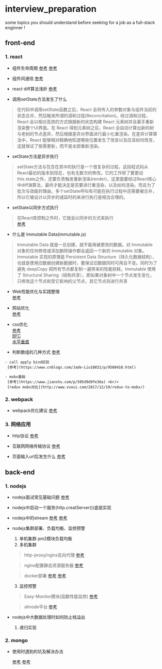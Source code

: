 # interview_preparation
some topics you should understand before seeking for a job as a full-stack enginner !

## front-end

### 1. **react**
  
   - 组件生命周期
    [参考](https://www.jianshu.com/p/4784216b8194)
    [参考](https://segmentfault.com/q/1010000006019858/a-1020000006020641)
     
   - 组件间通信
     [参考](https://www.jianshu.com/p/fb915d9c99c4)
   - react diff算法浅析
     [参考](https://blog.csdn.net/qq_26708777/article/details/78107577)
   - 调用setState方法发生了什么
   > 在代码中调用setState函数之后，React 会将传入的参数对象与组件当前的状态合并，然后触发所谓的调和过程(Reconciliation)。经过调和过程，React 会以相对高效的方式根据新的状态构建 React 元素树并且着手重新渲染整个UI界面。在 React 得到元素树之后，React 会自动计算出新的树与老树的节点差异，然后根据差异对界面进行最小化重渲染。在差异计算算法中，React 能够相对精确地知道哪些位置发生了改变以及应该如何改变，这就保证了按需更新，而不是全部重新渲染。
   
   - setState方法是异步执行
   > setState方法与包含在其中的执行是一个很复杂的过程，这段程式码从React最初的版本到现在，也有无数次的修改。它的工作除了要更动this.state之外，还要负责触发重新渲染(render)，这里面要经过React核心中diff演算法，最终才能决定是否要进行重渲染，以及如何渲染。而且为了批次与效能的理由，多个setState呼叫有可能在执行过程中还需要被合并，所以它被设计以异步的或延时的来进行执行是相当合理的。
   
   - setState以同步方式执行
   > 在React库控制之外时，它就会以同步的方式来执行  
     [参考](https://www.bennadel.com/blog/2893-setstate-state-mutation-operation-may-be-synchronous-in-reactjs.htm)
   
   - 什么是 Immutable Data(immutable.js)
   > Immutable Data 就是一旦创建，就不能再被更改的数据。对 Immutable 对象的任何修改或添加删除操作都会返回一个新的 Immutable 对象。Immutable 实现的原理是 Persistent Data Structure（持久化数据结构），也就是使用旧数据创建新数据时，要保证旧数据同时可用且不变。同时为了避免 deepCopy 把所有节点都复制一遍带来的性能损耗，Immutable 使用了 Structural Sharing（结构共享），即如果对象树中一个节点发生变化，只修改这个节点和受它影响的父节点，其它节点则进行共享

   - Web性能优化与实践整理  
    [参考](https://cnodejs.org/topic/5a311f729807389a1809f37a)
    
   - 网站优化  
    [参考](https://www.zhihu.com/question/21658448)
    
   - css优化   
    [参考](https://www.zhihu.com/question/19886806) <br/>
    [BFC](https://www.cnblogs.com/chen-cong/p/7862832.html) <br/>
    [水平垂直](https://www.cnblogs.com/cme-kai/p/6192544.html) <br/>
    
   - 判断数组的几种方式
    [参考](https://www.cnblogs.com/heshan1992/p/6927690.html)
    
    - call apply bind区别
     [参考](https://www.cnblogs.com/Jade-Liu18831/p/9580410.html)

    - mobx基础
     [参考](https://www.jianshu.com/p/505d9d9fe36a) <br/>
     [redux mobx对比](http://www.vsoui.com/2017/12/19/redux-to-mobx/)

### 2. **webpack**
   
   - webpack优化建议
   <a href='http://www.cnblogs.com/powertoolsteam/p/Webpack.html' target='_blank'>参考</a>
### 3. **网络应用**

   - http协议
   <a href='https://www.cnblogs.com/ranyonsue/p/5984001.html' target='_blank'>参考</a>
   
   - 互联网网络传输协议
   <a href='http://www.ruanyifeng.com/blog/2012/05/internet_protocol_suite_part_i.html' target='_blank'>参考</a>
   
   - 页面输入url后发生什么
   <a href='https://www.cnblogs.com/jesse131/p/6215961.html' target='_blank'>参考</a>
## back-end

### 1. **nodejs**   
   
   - nodejs面试常见基础问题
    [参考](https://github.com/jimuyouyou/node-interview-questions)
    
   - nodejs中启动一个服务(http.creatServer())底层实现
   
   - nodejs中的stream
     [参考](http://www.cnblogs.com/dolphinX/p/6279805.html)
     [参考](http://blog.csdn.net/weixin_39573030/article/details/79345305)
    
   - nodejs集群部署、负载均衡、监控预警
     1. 单机集群 pm2模块负载均衡
     2. 多机集群 
     > http-proxy/nginx反向代理
     [参考](http://blog.csdn.net/future_challenger/article/details/47087123)  
     
     > nginx配置静态资源服务器
     [参考](http://blog.csdn.net/zzq900503/article/details/72821081)
     
     > docker部署
     [参考](http://blog.csdn.net/qq_36892341/article/details/73918672)
     [参考](https://www.jianshu.com/p/ab76ba86eafc)

     3. 监控预警
     > Easy-Monitor模块(函数性能监控)
     [参考](https://cnodejs.org/topic/58d0dd8b17f61387400b7de5)
     
     > alinode平台
     [参考](https://help.aliyun.com/document_detail/60338.html?spm=a2c4g.11186623.6.545.VJaKGB)  
      
   - nodejs中大数据处理时如何防止栈溢出
     1. 递归实现
     
### 2. **mongo** 

   - 使用时遇到的坑及解决办法  
   
     [参考](http://blog.csdn.net/jiesa/article/details/53069089)
     [参考](http://blog.csdn.net/zxmsdyz/article/details/50939314)
     
    
   
      
